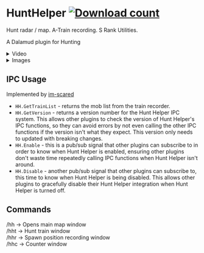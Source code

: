 # HuntHelper  [![Download count](https://img.shields.io/endpoint?url=https://qzysathwfhebdai6xgauhz4q7m0mzmrf.lambda-url.us-east-1.on.aws/HuntHelper)](https://github.com/imaginary-png/HuntHelper)

Hunt radar / map. A-Train recording. S Rank Utilities.  

A Dalamud plugin for Hunting

<details>
    <summary>Video</summary>
  
https://user-images.githubusercontent.com/70348218/184215756-fd223aad-ec4d-44cc-a02b-8b4eda07425e.mov

</details>
<details>
    <summary>Images</summary>
  
Record hunt trains and save taken spawn positions.  
![record spawn points and hunt trains](https://user-images.githubusercontent.com/70348218/187097275-8daee2fc-e5a3-4e22-88ad-58c988445d5e.png)

![take_spawn_points](https://user-images.githubusercontent.com/70348218/184554115-6f7d0c28-ed9c-4f3b-b35b-8b2c9405d9ea.png)

Counters for Spawning S Ranks  
![counters](https://user-images.githubusercontent.com/70348218/184554212-904efe4e-d3bf-4411-808a-57235d810996.png)

See all the hunts around you  
![udumUntitled](https://user-images.githubusercontent.com/70348218/184554139-8ad1f75f-5800-4d33-9dd1-6396e9823675.png)

Customise the UI  
![customisation](https://user-images.githubusercontent.com/70348218/184554412-edbfe473-9753-4314-8f35-cfa3d867d93f.png)

</details>

## IPC Usage 
Implemented by [im-scared](https://github.com/im-scared)

* `HH.GetTrainList` - returns the mob list from the train recorder.
* `HH.GetVersion` - returns a version number for the Hunt Helper IPC system. This allows other plugins to check the version of Hunt Helper's IPC functions, so they can avoid errors by not even calling the other IPC functions if the version isn't what they expect. This version only needs to updated with breaking changes.
* `HH.Enable` - this is a pub/sub signal that other plugins can subscribe to in order to know when Hunt Helper is enabled, ensuring other plugins don't waste time repeatedly calling IPC functions when Hunt Helper isn't around.
* `HH.Disable` - another pub/sub signal that other plugins can subscribe to, this time to know when Hunt Helper is being disabled. This allows other plugins to gracefully disable their Hunt Helper integration when Hunt Helper is turned off.


## Commands

/hh -> Opens main map window  
/hht -> Hunt train window  
/hhr -> Spawn position recording window  
/hhc -> Counter window
